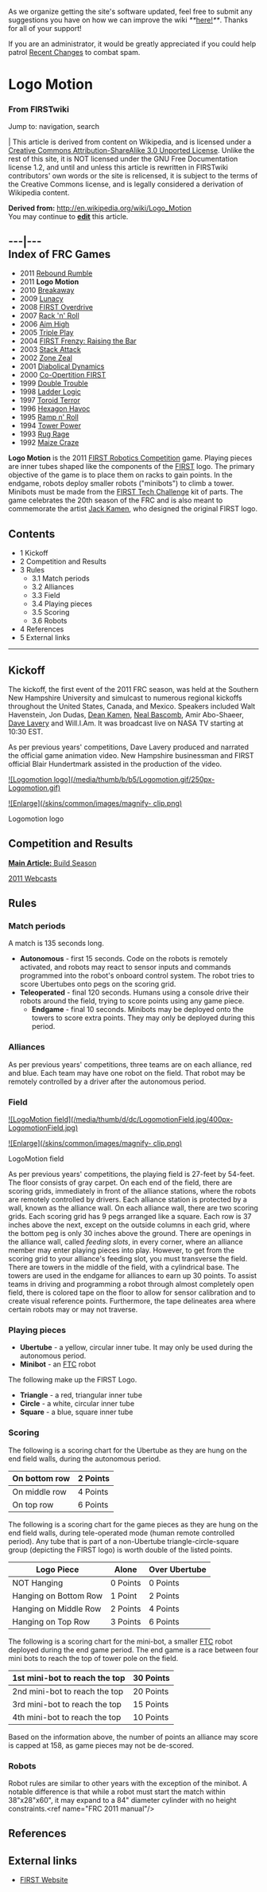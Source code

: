As we organize getting the site's software updated, feel free to submit any
suggestions you have on how we can improve the wiki
_**_[here!](/index.php/User:Hallry/Suggestions "User:Hallry/Suggestions"
)_**_. Thanks for all of your support!

If you are an administrator, it would be greatly appreciated if you could help
patrol [Recent Changes](/index.php/Special:Recentchanges
"Special:Recentchanges" ) to combat spam.

# Logo Motion

### From FIRSTwiki

Jump to: navigation, search

| This article is derived from content on Wikipedia, and is licensed under a
[Creative Commons Attribution-ShareAlike 3.0 Unported
License](http://creativecommons.org/licenses/by-sa/3.0/
"http://creativecommons.org/licenses/by-sa/3.0/" ). Unlike the rest of this
site, it is NOT licensed under the GNU Free Documentation license 1.2, and
until and unless this article is rewritten in FIRSTwiki contributors' own
words or the site is relicensed, it is subject to the terms of the Creative
Commons license, and is legally considered a derivation of Wikipedia content.  

**Derived from:** <http://en.wikipedia.org/wiki/Logo_Motion>  
You may continue to
**[edit](http://www.firstwiki.net/index.php?title=Logo_Motion&action=edit
"http://www.firstwiki.net/index.php?title=Logo_Motion&action=edit" )** this
article.  
  
---|---  
Index of FRC Games  
---  
  
  * 2011 [Rebound Rumble](/index.php/Rebound_Rumble "Rebound Rumble" )
  * 2011 **Logo Motion**
  * 2010 [Breakaway](/index.php/Breakaway "Breakaway" )
  * 2009 [Lunacy](/index.php/Lunacy "Lunacy" )
  * 2008 [FIRST Overdrive](/index.php/FIRST_Overdrive "FIRST Overdrive" )
  * 2007 [Rack 'n' Roll](/index.php/Rack_%27n%27_Roll "Rack 'n' Roll" )
  * 2006 [Aim High](/index.php/Aim_High "Aim High" )
  * 2005 [Triple Play](/index.php/Triple_Play "Triple Play" )
  * 2004 [FIRST Frenzy: Raising the Bar](/index.php/FIRST_Frenzy:_Raising_the_Bar "FIRST Frenzy: Raising the Bar" )
  * 2003 [Stack Attack](/index.php/Stack_Attack "Stack Attack" )
  * 2002 [Zone Zeal](/index.php/Zone_Zeal "Zone Zeal" )
  * 2001 [Diabolical Dynamics](/index.php/Diabolical_Dynamics "Diabolical Dynamics" )
  * 2000 [Co-Opertition FIRST](/index.php/Co-Opertition_FIRST "Co-Opertition FIRST" )
  * 1999 [Double Trouble](/index.php/Double_Trouble "Double Trouble" )
  * 1998 [Ladder Logic](/index.php/Ladder_Logic "Ladder Logic" )
  * 1997 [Toroid Terror](/index.php/Toroid_Terror "Toroid Terror" )
  * 1996 [Hexagon Havoc](/index.php/Hexagon_Havoc "Hexagon Havoc" )
  * 1995 [Ramp n' Roll](/index.php/Ramp_n%27_Roll "Ramp n' Roll" )
  * 1994 [Tower Power](/index.php/Tower_Power "Tower Power" )
  * 1993 [Rug Rage](/index.php/Rug_Rage "Rug Rage" )
  * 1992 [Maize Craze](/index.php/Maize_Craze "Maize Craze" )  
  
  

**Logo Motion** is the 2011 [FIRST Robotics Competition](/index.php/FIRST_Robotics_Competition "FIRST Robotics Competition" ) game. Playing pieces are inner tubes shaped like the components of the [FIRST](/index.php/FIRST "FIRST" ) logo. The primary objective of the game is to place them on racks to gain points. In the endgame, robots deploy smaller robots ("minibots") to climb a tower. Minibots must be made from the [FIRST Tech Challenge](/index.php/FIRST_Tech_Challenge "FIRST Tech Challenge" ) kit of parts. The game celebrates the 20th season of the FRC and is also meant to commemorate the artist [Jack Kamen](/index.php/Jack_Kamen "Jack Kamen" ), who designed the original FIRST logo. 

  

## Contents

  * 1 Kickoff
  * 2 Competition and Results
  * 3 Rules
    * 3.1 Match periods
    * 3.2 Alliances
    * 3.3 Field
    * 3.4 Playing pieces
    * 3.5 Scoring
    * 3.6 Robots
  * 4 References
  * 5 External links  
---  
  

## Kickoff

The kickoff, the first event of the 2011 FRC season, was held at the Southern
New Hampshire University and simulcast to numerous regional kickoffs
throughout the United States, Canada, and Mexico. Speakers included Walt
Havenstein, Jon Dudas, [Dean Kamen](/index.php/Dean_Kamen "Dean Kamen" ),
[Neal Bascomb](/index.php?title=Neal_Bascomb&action=edit "Neal Bascomb" ),
Amir Abo-Shaeer, [Dave Lavery](/index.php/Dave_Lavery "Dave Lavery" ) and
Will.I.Am. It was broadcast live on NASA TV starting at 10:30 EST.

As per previous years' competitions, Dave Lavery produced and narrated the
official game animation video. New Hampshire businessman and FIRST official
Blair Hundertmark assisted in the production of the video.

[![Logomotion logo](/media/thumb/b/b5/Logomotion.gif/250px-
Logomotion.gif)](/index.php/Image:Logomotion.gif "Logomotion logo" )

[![Enlarge](/skins/common/images/magnify-
clip.png)](/index.php/Image:Logomotion.gif "Enlarge" )

Logomotion logo


## Competition and Results

[**Main Article:** Build Season](/index.php/Build_season "Build season" )

[2011 Webcasts](/index.php/2011_Webcasts "2011 Webcasts" )


## Rules


### Match periods

A match is 135 seconds long.

  * **Autonomous** \- first 15 seconds. Code on the robots is remotely activated, and robots may react to sensor inputs and commands programmed into the robot's onboard control system. The robot tries to score Ubertubes onto pegs on the scoring grid. 
  * **Teleoperated** \- final 120 seconds. Humans using a console drive their robots around the field, trying to score points using any game piece. 
    * **Endgame** \- final 10 seconds. Minibots may be deployed onto the towers to score extra points. They may only be deployed during this period. 


### Alliances

As per previous years' competitions, three teams are on each alliance, red and
blue. Each team may have one robot on the field. That robot may be remotely
controlled by a driver after the autonomous period.


### Field

[![LogoMotion field](/media/thumb/d/dc/LogomotionField.jpg/400px-
LogomotionField.jpg)](/index.php/Image:LogomotionField.jpg "LogoMotion field"
)

[![Enlarge](/skins/common/images/magnify-
clip.png)](/index.php/Image:LogomotionField.jpg "Enlarge" )

LogoMotion field

As per previous years' competitions, the playing field is 27-feet by 54-feet.
The floor consists of gray carpet. On each end of the field, there are scoring
grids, immediately in front of the alliance stations, where the robots are
remotely controlled by drivers. Each alliance station is protected by a wall,
known as the alliance wall. On each alliance wall, there are two scoring
grids. Each scoring grid has 9 pegs arranged like a square. Each row is 37
inches above the next, except on the outside columns in each grid, where the
bottom peg is only 30 inches above the ground. There are openings in the
alliance wall, called _feeding slots_, in every corner, where an alliance
member may enter playing pieces into play. However, to get from the scoring
grid to your alliance's feeding slot, you must transverse the field. There are
towers in the middle of the field, with a cylindrical base. The towers are
used in the endgame for alliances to earn up 30 points. To assist teams in
driving and programming a robot through almost completely open field, there is
colored tape on the floor to allow for sensor calibration and to create visual
reference points. Furthermore, the tape delineates area where certain robots
may or may not traverse.


### Playing pieces

  * **Ubertube** \- a yellow, circular inner tube. It may only be used during the autonomous period. 
  * **Minibot** \- an [FTC](/index.php/FIRST_Tech_Challenge "FIRST Tech Challenge" ) robot 

The following make up the FIRST Logo.

  * **Triangle** \- a red, triangular inner tube 
  * **Circle** \- a white, circular inner tube 
  * **Square** \- a blue, square inner tube 


### Scoring

The following is a scoring chart for the Ubertube as they are hung on the end
field walls, during the autonomous period.

On bottom row |  2 Points  
---|---  
On middle row |  4 Points  
On top row |  6 Points  
  
The following is a scoring chart for the game pieces as they are hung on the
end field walls, during tele-operated mode (human remote controlled period).
Any tube that is part of a non-Ubertube triangle-circle-square group
(depicting the FIRST logo) is worth double of the listed points.

Logo Piece |  Alone |  Over Ubertube  
---|---|---  
NOT Hanging |  0 Points |  0 Points  
Hanging on Bottom Row |  1 Point |  2 Points  
Hanging on Middle Row |  2 Points|  4 Points  
Hanging on Top Row |  3 Points |  6 Points  
  
The following is a scoring chart for the mini-bot, a smaller
[FTC](/index.php/FIRST_Tech_Challenge "FIRST Tech Challenge" ) robot deployed
during the end game period. The end game is a race between four mini bots to
reach the top of tower pole on the field.

1st mini-bot to reach the top |  30 Points  
---|---  
2nd mini-bot to reach the top |  20 Points  
3rd mini-bot to reach the top |  15 Points  
4th mini-bot to reach the top |  10 Points  
  
Based on the information above, the number of points an alliance may score is
capped at 158, as game pieces may not be de-scored.

  


### Robots

Robot rules are similar to other years with the exception of the minibot. A
notable difference is that while a robot must start the match within
38"x28"x60", it may expand to a 84" diameter cylinder with no height
constraints.&lt;ref name="FRC 2011 manual"/&gt;


## References


## External links

  * [FIRST Website](http://www.usfirst.org "http://www.usfirst.org" )

